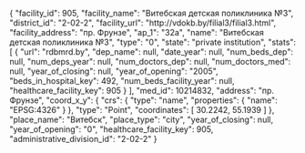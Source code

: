 {
    "facility_id": 905,
    "facility_name": "Витебская детская поликлиника №3",
    "district_id": "2-02-2",
    "facility_url": "http:\/\/vdokb.by\/filial3\/filial3.html",
    "facility_address": "пр. Фрунзе",
    "ap_1": "32а",
    "name": "Витебская детская поликлиника №3",
    "type": "0",
    "state": "private institution",
    "stats": [
        {
            "url": "rdbmrd.by",
            "dep_name": null,
            "date_year": null,
            "num_beds_dep": null,
            "num_deps_year": null,
            "num_doctors_dep": null,
            "num_doctors_med": null,
            "year_of_closing": null,
            "year_of_opening": "2005",
            "beds_in_hospital_key": 492,
            "num_beds_facility_year": null,
            "healthcare_facility_key": 905
        }
    ],
    "med_id": 10214832,
    "address": "пр. Фрунзе",
    "coord_x_y": {
        "crs": {
            "type": "name",
            "properties": {
                "name": "EPSG:4326"
            }
        },
        "type": "Point",
        "coordinates": [
            30.2242,
            55.1939
        ]
    },
    "place_name": "Витебск",
    "place_type": "city",
    "year_of_closing": null,
    "year_of_opening": "0",
    "healthcare_facility_key": 905,
    "administrative_division_id": "2-02-2"
}